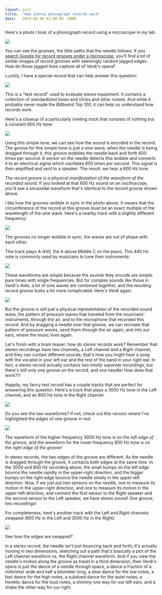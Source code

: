 ```yaml
---
layout: post
title:  "How stereo phonograph records work"
date:   2019-08-06 01:00:00 -0800
---
```


Here's a photo I took of a phonograph record using a microscope in my lab:

<img src="/assets/side2.png">

You can see the grooves, the little paths that the needle follows.  If you [search Google for record grooves under a microscope](https://www.google.com/search?q=record+groove+microscope), you'll find a lot of similar images of record grooves with seemingly random jagged edges.  How do those jagged lines capture all of Verdi's opera?

Luckily, I have a special record that can help answer this question:

<img src="/assets/record.jpeg">

<!--more-->

This is a "test record" used to evaluate stereo equipment.  It contains a collection of standardized tones and clicks and other noises.  And while it probably never made the *Billboard Top 100*, it can help us understand how records work.

Here's a closeup of a particularly riveting track that consists of nothing but a constant 600 Hz tone:

<img src="/assets/track_05.png">

Using this simple tone, we can see how the sound is encoded in the record.  The groove for this simple tone is just a sine wave; when the needle is being dragged through it, this groove wobbles the needle back and forth 600 times per second.  A sensor on the needle detects this wobble and converts it to an electrical signal which oscillates 600 times per second.  This signal is then amplified and sent to a speaker.  The result:  we hear a 600 Hz tone.

*The record groove is a physical manifestation of the waveform of the recorded sound.*  If you looked at that 600 Hz sound on an oscilloscope, you'd see a sinusoidal waveform that's identical to the record groove shown above.

I like how the grooves wobble in sync in the photo above.  It means that the circumference of the record at this groove must be an exact multiple of the wavelength of the sine wave.  Here's a nearby track with a slightly different frequency:

<img src="/assets/track_05b.png">

The grooves no longer wobble in sync; the waves are out of phase with each other.

This track plays A-440, the A above Middle C on the piano.  This 440 Hz note is commonly used by musicians to tune their instruments:

<img src="/assets/track_08.png">

These waveforms are simple because the sounds they encode are simple:  pure tones with single frequencies.  But for complex sounds like those in Verdi's *Aida*, a lot of sine waves are combined together, and the resulting record groove looks a lot more complicated.  Here's Verdi again: 

<img src="/assets/side2.png">

But the groove is still just a physical representation of the recorded sound wave, the pattern of pressure waves that traveled from the musicians' instruments, through the air, and to the microphone that recorded this record.  And by dragging a needle over that groove, we can recreate that pattern of pressure waves, send them through the air again, and into our ears, where the music lives again.

Let's finish with a brain teaser:  how do *stereo* records work?  Remember that stereo recordings have two channels, a Left channel and a Right channel, and they can contain different sounds; that's how you might hear a song with the vocalist in your left ear and the rest of the band in your right ear.  In fact, a stereo record actually contains *two totally separate recordings*, but there's still only one groove on the record, and one needle!  How does that work?!?

Happily, my fancy test record has a couple tracks that are perfect for answering this question.  Here's a track that plays a 3000 Hz tone in the Left channel, and an 800 Hz tone in the Right channel:

<img src="/assets/track_10.png">

Do you see the two waveforms?  If not, check out this version where I've highlighted the edges of one groove in red:

<img src="/assets/track_10_highlighted.png">

The waveform of the higher-frequency 3000 Hz tone is on the *left edge of the groove*, and the waveform for the lower-frequency 800 Hz tone is on the *right edge of the groove!*

In stereo records, the two edges of the groove are different.  As the needle is dragged through the groove, it contacts both edges at the same time.  In the 3000 and 800 Hz recording above, the small bumps on the left edge bounce the needle rapidly in the upper-right direction, and the bigger bumps on the right edge bounce the needle slowly in the upper-left direction.  Now, if we just put *two* sensors on the needle, one to measure its motion in the upper-right direction, and one to measure its motion in the upper-left direction, and connect the first sensor to the Right speaker and the second sensor to the Left speaker, we have stereo sound!  One groove, two recordings!

For completeness, here's another track with the Left and Right channels swapped (800 Hz in the Left and 3000 Hz in the Right):

<img src="/assets/track_09.png">

See how the edges are swapped?

In a stereo record, the needle isn't just bouncing back and forth; it's actually moving in two dimensions, sketching out a path that's basically a plot of the Left channel waveform vs. the Right channel waveform.  And if you view the needle's motion along the groove as travel in a third dimension, then Verdi's opera is just the dance of a needle through space, a dance a fraction of a millimeter wide and half a kilometer long, a slow dance for the low notes, a fast dance for the high notes, a subdued dance for the quiet notes, a frenetic dance for the loud notes, a shimmy one way for our left ears, and a shake the other way for our right.




